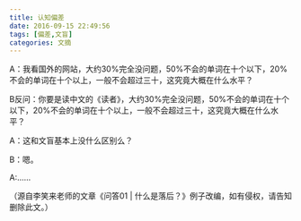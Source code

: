 ```yaml
---
title: 认知偏差
date: 2016-09-15 22:49:56
tags: [偏差,文盲]
categories: 文摘
---
```



A：我看国外的网站，大约30%完全没问题，50%不会的单词在十个以下，20%不会的单词在十个以上，一般不会超过三十，这究竟大概在什么水平？

B反问：你要是读中文的《读者》，大约30%完全没问题，50%不会的单词在十个以下，20%不会的单词在十个以上，一般不会超过三十，这究竟大概在什么水平？

A：这和文盲基本上没什么区别么？

B：嗯。

A:......



（源自李笑来老师的文章《问答01 | 什么是落后？》例子改编，如有侵权，请告知删除此文。）
